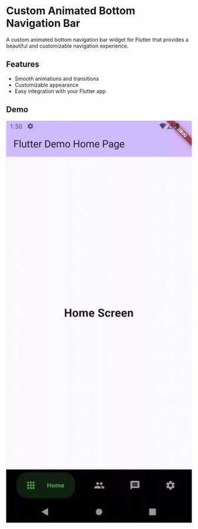 # Custom Animated Bottom Navigation Bar

A custom animated bottom navigation bar widget for Flutter that provides a beautiful and customizable navigation experience.



## Features

- Smooth animations and transitions
- Customizable appearance
- Easy integration with your Flutter app


## Demo

<img src="screenshot/nav_demo.gif" alt="Demo" width="600">
